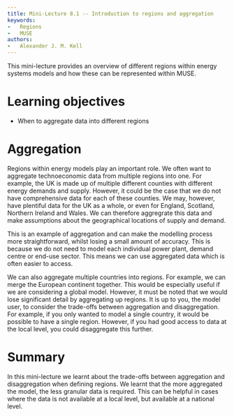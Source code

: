 ```yaml
---
title: Mini-Lecture 8.1 -- Introduction to regions and aggregation
keywords:
-   Regions
-   MUSE
authors:
-   Alexander J. M. Kell
---
```


This mini-lecture provides an overview of different regions within energy systems models and how these can be represented within MUSE.

# Learning objectives

-   When to aggregate data into different regions

# Aggregation

Regions within energy models play an important role. We often want to aggregate technoeconomic data from multiple regions into one. For example, the UK is made up of multiple different counties with different energy demands and supply. However, it could be the case that we do not have comprehensive data for each of these counties. We may, however, have plentiful data for the UK as a whole, or even for England, Scotland, Northern Ireland and Wales. We can therefore aggregrate this data and make assumptions about the geographical locations of supply and demand. 

This is an example of aggregation and can make the modelling process more straightforward, whilst losing a small amount of accuracy. This is because we do not need to model each individual power plant, demand centre or end-use sector. This means we can use aggregated data which is often easier to access.

We can also aggregate multiple countries into regions. For example, we can merge the European continent together. This would be especially useful if we are considering a global model. However, it must be noted that we would lose significant detail by aggregating up regions. It is up to you, the model user, to consider the trade-offs between aggregation and disaggregation. For example, if you only wanted to model a single country, it would be possible to have a single region. However, if you had good access to data at the local level, you could disaggregate this further.



# Summary

In this mini-lecture we learnt about the trade-offs between aggregation and disaggregation when defining regions. We learnt that the more aggregated the model, the less granular data is required. This can be helpful in cases where the data is not available at a local level, but available at a national level.

